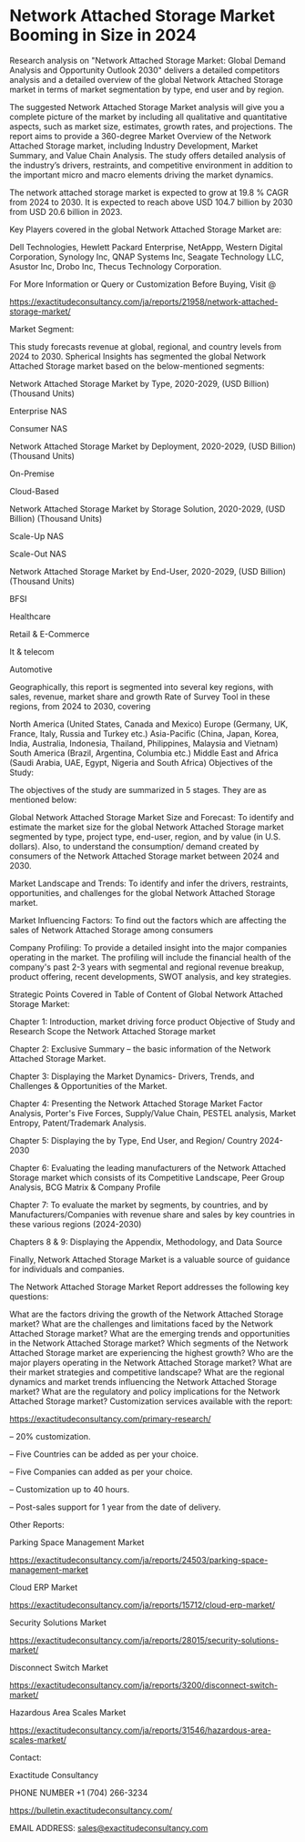 # Network Attached Storage Market Booming in Size in 2024

Research analysis on "Network Attached Storage Market: Global Demand Analysis and Opportunity Outlook 2030" delivers a detailed competitors analysis and a detailed overview of the global Network Attached Storage market in terms of market segmentation by type, end user and by region.

The suggested Network Attached Storage Market analysis will give you a complete picture of the market by including all qualitative and quantitative aspects, such as market size, estimates, growth rates, and projections. The report aims to provide a 360-degree Market Overview of the Network Attached Storage market, including Industry Development, Market Summary, and Value Chain Analysis. The study offers detailed analysis of the industry’s drivers, restraints, and competitive environment in addition to the important micro and macro elements driving the market dynamics.

The network attached storage market is expected to grow at 19.8 % CAGR from 2024 to 2030. It is expected to reach above USD 104.7 billion by 2030 from USD 20.6 billion in 2023.

Key Players covered in the global Network Attached Storage Market are:

Dell Technologies, Hewlett Packard Enterprise, NetAppp, Western Digital Corporation, Synology Inc, QNAP Systems Inc, Seagate Technology LLC, Asustor Inc, Drobo Inc, Thecus Technology Corporation.

For More Information or Query or Customization Before Buying, Visit @

https://exactitudeconsultancy.com/ja/reports/21958/network-attached-storage-market/

Market Segment:

This study forecasts revenue at global, regional, and country levels from 2024 to 2030. Spherical Insights has segmented the global Network Attached Storage market based on the below-mentioned segments:

Network Attached Storage Market by Type, 2020-2029, (USD Billion) (Thousand Units)

Enterprise NAS

Consumer NAS

Network Attached Storage Market by Deployment, 2020-2029, (USD Billion) (Thousand Units)

On-Premise

Cloud-Based

Network Attached Storage Market by Storage Solution, 2020-2029, (USD Billion) (Thousand Units)

Scale-Up NAS

Scale-Out NAS

Network Attached Storage Market by End-User, 2020-2029, (USD Billion) (Thousand Units)

BFSI

Healthcare

Retail & E-Commerce

It & telecom

Automotive

Geographically, this report is segmented into several key regions, with sales, revenue, market share and growth Rate of Survey Tool in these regions, from 2024 to 2030, covering

North America (United States, Canada and Mexico)
Europe (Germany, UK, France, Italy, Russia and Turkey etc.)
Asia-Pacific (China, Japan, Korea, India, Australia, Indonesia, Thailand, Philippines, Malaysia and Vietnam)
South America (Brazil, Argentina, Columbia etc.)
Middle East and Africa (Saudi Arabia, UAE, Egypt, Nigeria and South Africa)
Objectives of the Study:

The objectives of the study are summarized in 5 stages. They are as mentioned below:

Global Network Attached Storage Market Size and Forecast: To identify and estimate the market size for the global Network Attached Storage market segmented by type, project type, end-user, region, and by value (in U.S. dollars). Also, to understand the consumption/ demand created by consumers of the Network Attached Storage market between 2024 and 2030.

Market Landscape and Trends: To identify and infer the drivers, restraints, opportunities, and challenges for the global Network Attached Storage market.

Market Influencing Factors: To find out the factors which are affecting the sales of Network Attached Storage among consumers

Company Profiling: To provide a detailed insight into the major companies operating in the market. The profiling will include the financial health of the company's past 2-3 years with segmental and regional revenue breakup, product offering, recent developments, SWOT analysis, and key strategies.

Strategic Points Covered in Table of Content of Global Network Attached Storage Market:

Chapter 1: Introduction, market driving force product Objective of Study and Research Scope the Network Attached Storage market

Chapter 2: Exclusive Summary – the basic information of the Network Attached Storage Market.

Chapter 3: Displaying the Market Dynamics- Drivers, Trends, and Challenges & Opportunities of the Market.

Chapter 4: Presenting the Network Attached Storage Market Factor Analysis, Porter's Five Forces, Supply/Value Chain, PESTEL analysis, Market Entropy, Patent/Trademark Analysis.

Chapter 5: Displaying the by Type, End User, and Region/ Country 2024-2030

Chapter 6: Evaluating the leading manufacturers of the Network Attached Storage market which consists of its Competitive Landscape, Peer Group Analysis, BCG Matrix & Company Profile

Chapter 7: To evaluate the market by segments, by countries, and by Manufacturers/Companies with revenue share and sales by key countries in these various regions (2024-2030)

Chapters 8 & 9: Displaying the Appendix, Methodology, and Data Source

Finally, Network Attached Storage Market is a valuable source of guidance for individuals and companies.

The Network Attached Storage Market Report addresses the following key questions:

What are the factors driving the growth of the Network Attached Storage market?
What are the challenges and limitations faced by the Network Attached Storage market?
What are the emerging trends and opportunities in the Network Attached Storage market?
Which segments of the Network Attached Storage market are experiencing the highest growth?
Who are the major players operating in the Network Attached Storage market?
What are their market strategies and competitive landscape?
What are the regional dynamics and market trends influencing the Network Attached Storage market?
What are the regulatory and policy implications for the Network Attached Storage market?
Customization services available with the report:

https://exactitudeconsultancy.com/primary-research/

– 20% customization.

– Five Countries can be added as per your choice.

– Five Companies can added as per your choice.

– Customization up to 40 hours.

– Post-sales support for 1 year from the date of delivery.

Other Reports:

Parking Space Management Market

https://exactitudeconsultancy.com/ja/reports/24503/parking-space-management-market

Cloud ERP Market

https://exactitudeconsultancy.com/ja/reports/15712/cloud-erp-market/

Security Solutions Market

https://exactitudeconsultancy.com/ja/reports/28015/security-solutions-market/

Disconnect Switch Market

https://exactitudeconsultancy.com/ja/reports/3200/disconnect-switch-market/

Hazardous Area Scales Market

https://exactitudeconsultancy.com/ja/reports/31546/hazardous-area-scales-market/

Contact:

Exactitude Consultancy

PHONE NUMBER +1 (704) 266-3234

https://bulletin.exactitudeconsultancy.com/

EMAIL ADDRESS: sales@exactitudeconsultancy.com
